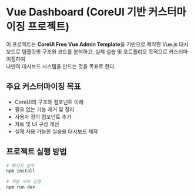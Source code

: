 # Vue Dashboard (CoreUI 기반 커스터마이징 프로젝트)

이 프로젝트는 **CoreUI Free Vue Admin Template**을 기반으로 제작한 Vue.js 대시보드로
템플릿의 구조와 코드를 분석하고, 실제 실습 및 포트폴리오 목적으로 커스터마이징하여  
나만의 대시보드 시스템을 만드는 것을 목표로 한다.

## 주요 커스터마이징 목표

- CoreUI의 구조와 컴포넌트 이해
- 필요 없는 기능 제거 및 정리
- 사용자 정의 컴포넌트 추가
- 차트 및 UI 구성 개선
- 실제 사용 가능한 실습용 대시보드 제작

## 프로젝트 실행 방법

```bash
# 패키지 설치
npm install

# 개발 서버 실행
npm run dev
